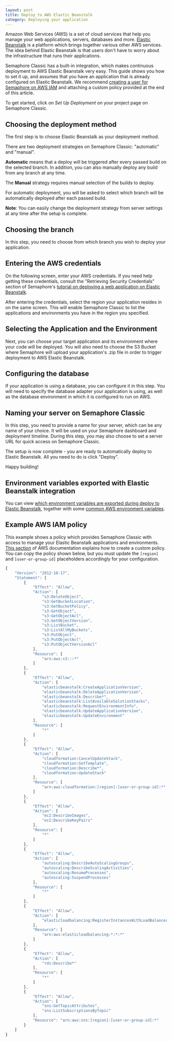 ```yaml
---
layout: post
title: Deploy to AWS Elastic Beanstalk
category: Deploying your application
---
```


Amazon Web Services (AWS) is a set of cloud services that help you manage your
web applications, servers, databases and more. <a href="http://docs.aws.amazon.com/elasticbeanstalk/latest/dg/Welcome.html" rel="nofollow">Elastic Beanstalk</a>
is a platform which brings together various other AWS services. The idea behind
Elastic Beanstalk is that users don't have to worry about the infrastructure
that runs their applications.

Semaphore Classic has a built-in integration, which makes continuous deployment to
AWS Elastic Beanstalk very easy. This guide shows you how to set it up,
and assumes that you have an application that is already configured on Elastic
Beanstalk. We recommend [creating a user for Semaphore on AWS IAM](http://docs.aws.amazon.com/IAM/latest/UserGuide/id_users_create.html)
and attaching a custom policy provided at the end of this article.

To get started, click on _Set Up Deployment_ on your project page on Semaphore Classic.


## Choosing the deployment method

The first step is to choose Elastic Beanstalk as your deployment method.

There are two deployment strategies on Semaphore Classic: "automatic" and "manual".

**Automatic** means that a deploy will be triggered after every passed build on
the selected branch. In addition, you can also manually deploy any build from
any branch at any time.

The **Manual** strategy requires manual selection of the builds to deploy.

For automatic deployment, you will be asked to select which branch will be
automatically deployed after each passed build.

**Note**: You can easily change the deployment strategy from server settings at
any time after the setup is complete.


## Choosing the branch

In this step, you need to choose from which branch you wish to deploy your
application.


## Entering the AWS credentials

On the following screen, enter your AWS credentials. If you need help getting
these credentials, consult the "Retrieving Security Credentials" section of
Semaphore's <a href="https://semaphoreci.com/community/tutorials/how-to-deploy-a-ruby-on-rails-application-to-elastic-beanstalk-with-semaphore" alt="How to Deploy a Ruby on Rails Application to Elastic Beanstalk with Semaphore">tutorial
on deploying a web application on Elastic Beanstalk</a>.

After entering the credentials, select the region your application resides in
on the same screen. This will enable Semaphore Classic to list the applications and
environments you have in the region you specified.


## Selecting the Application and the Environment

Next, you can choose your target application and its environment where your code
will be deployed. You will also need to choose the S3 Bucket where Semaphore
will upload your application's .zip file in order to trigger deployment to AWS
Elastic Beanstalk.


## Configuring the database

If your application is using a database, you can configure it in this step.
You will need to specify the database adapter your application is using, as well
as the database environment in which it is configured to run on AWS.


## Naming your server on Semaphore Classic

In this step, you need to provide a name for your server, which can be any name
of your choice. It will be used on your Semaphore dashboard and deployment
timeline. During this step, you may also choose to set a server URL for quick
access on Semaphore Classic.

The setup is now complete - you are ready to automatically deploy to Elastic
Beanstalk. All you need to do is click "Deploy".

Happy building!

## Environment variables exported with Elastic Beanstalk integration

You can view [which environment variables are exported during deploy to Elastic
Beanstalk](/docs/available-environment-variables.html#aws-elastic-beanstalk-variables),
together with some [common AWS environment variables](/docs/available-environment-variables.html#common-aws-variables).

## Example AWS IAM policy

This example shows a policy which provides Semaphore Classic with access to manage your
Elastic Beanstalk applications and environments. [This
section](http://docs.aws.amazon.com/IAM/latest/UserGuide/access_policies_managed-using.html#create-managed-policy-console)
of AWS documentation explains how to create a custom policy. You can copy the
policy shown below, but you must update the `[region]` and `[user-or-group-id]` placeholders accordingly for your configuration.

```javascript
{
    "Version": "2012-10-17",
    "Statement": [
        {
            "Effect": "Allow",
            "Action": [
                "s3:DeleteObject",
                "s3:GetBucketLocation",
                "s3:GetBucketPolicy",
                "s3:GetObject",
                "s3:GetObjectAcl",
                "s3:GetObjectVersion",
                "s3:ListBucket",
                "s3:ListAllMyBuckets",
                "s3:PutObject",
                "s3:PutObjectAcl",
                "s3:PutObjectVersionAcl"
            ],
            "Resource": [
                "arn:aws:s3:::*"
            ]
        },
        {
            "Effect": "Allow",
            "Action": [
                "elasticbeanstalk:CreateApplicationVersion",
                "elasticbeanstalk:DeleteApplicationVersion",
                "elasticbeanstalk:Describe*",
                "elasticbeanstalk:ListAvailableSolutionStacks",
                "elasticbeanstalk:RequestEnvironmentInfo",
                "elasticbeanstalk:UpdateApplicationVersion",
                "elasticbeanstalk:UpdateEnvironment"
            ],
            "Resource": [
                "*"
            ]
        },
        {
            "Effect": "Allow",
            "Action": [
                "cloudformation:CancelUpdateStack",
                "cloudformation:GetTemplate",
                "cloudformation:Describe*",
                "cloudformation:UpdateStack"
            ],
            "Resource": [
                "arn:aws:cloudformation:[region]:[user-or-group-id]:*"
            ]
        },
        {
            "Effect": "Allow",
            "Action": [
                "ec2:DescribeImages",
                "ec2:DescribeKeyPairs"
            ],
            "Resource": [
                "*"
            ]
        },
        {
            "Effect": "Allow",
            "Action": [
                "autoscaling:DescribeAutoScalingGroups",
                "autoscaling:DescribeScalingActivities",
                "autoscaling:ResumeProcesses",
                "autoscaling:SuspendProcesses"
            ],
            "Resource": [
                "*"
            ]
        },
        {
            "Effect": "Allow",
            "Action": [
                "elasticloadbalancing:RegisterInstancesWithLoadBalancer"
            ],
            "Resource": [
                "arn:aws:elasticloadbalancing:*:*:*"
            ]
        },
        {
            "Effect": "Allow",
            "Action": [
                "rds:Describe*"
            ],
            "Resource": [
                "*"
            ]
        },
        {
            "Effect": "Allow",
            "Action": [
                "sns:GetTopicAttributes",
                "sns:ListSubscriptionsByTopic"
            ],
            "Resource": "arn:aws:sns:[region]:[user-or-group-id]:*"
        }
    ]
}
```
